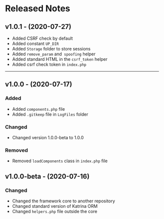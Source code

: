 # Released Notes

## v1.0.1 - (2020-07-27)

- Added CSRF check by default
- Added constant `UP_DIR`
- Added `Storage` folder to store sessions
- Added `remove_param` and` spoofing` helper
- Added standard HTML in the `csrf_token` helper
- Added csrf check token in `index.php`
--------------------------------------------------------------------
## v1.0.0 - (2020-07-17)

### Added

- Added `components.php` file
- Added `.gitkeep` file in `LogFiles` folder

### Changed

- Changed version 1.0.0-beta to 1.0.0

### Removed

- Removed `loadComponents` class in `index.php` file

## v1.0.0-beta - (2020-07-16)

### Changed

- Changed the framework core to another repository
- Changed standard version of Katrina ORM
- Changed `helpers.php` file outside the core